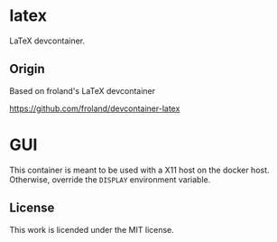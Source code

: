 # latex
LaTeX devcontainer.

## Origin

Based on froland's LaTeX devcontainer

https://github.com/froland/devcontainer-latex

# GUI

This container is meant to be used with a X11 host on the docker host.
Otherwise, override the `DISPLAY` environment variable.

## License

This work is licended under the MIT license.
